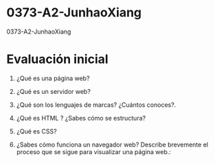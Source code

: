 # 0373-A2-JunhaoXiang
0373-A2-JunhaoXiang

# Evaluación inicial

1. ¿Qué es una página web?


2. ¿Qué es un servidor web?



3. ¿Qué son los lenguajes de marcas? ¿Cuántos conoces?. 


4. ¿Qué es HTML ? ¿Sabes cómo se estructura?


5. ¿Qué es CSS?

6. ¿Sabes cómo funciona un navegador web? Describe brevemente el proceso que se sigue para visualizar una página web.:
